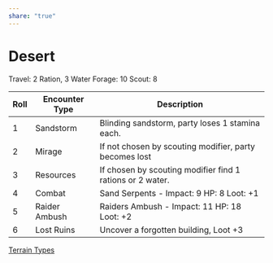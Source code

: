 ```yaml
---
share: "true"
---
```



# Desert

Travel: 2 Ration, 3 Water
Forage: 10
Scout: 8

| Roll | Encounter Type | Description |
| ---- | ---- | ---- |
| 1 | Sandstorm | Blinding sandstorm, party loses 1 stamina each. |
| 2 | Mirage | If not chosen by scouting modifier, party becomes lost |
| 3 | Resources | If chosen by scouting modifier find 1 rations or 2 water. |
| 4 | Combat | Sand Serpents - Impact: 9 HP: 8 Loot: +1 |
| 5 | Raider Ambush | Raiders Ambush - Impact: 11 HP: 18 Loot: +2 |
| 6 | Lost Ruins | Uncover a forgotten building, Loot +3 |
[Terrain Types](Terrain%20Types.md)
